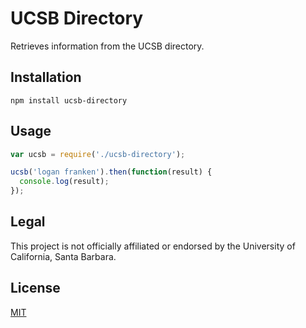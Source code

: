 # UCSB Directory

Retrieves information from the UCSB directory.

## Installation

```
npm install ucsb-directory
```

## Usage

```javascript
var ucsb = require('./ucsb-directory');

ucsb('logan franken').then(function(result) {
  console.log(result);
});
```

## Legal

This project is not officially affiliated or endorsed by the University of California, Santa Barbara.

## License

[MIT](https://opensource.org/licenses/MIT)
